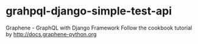 # grahpql-django-simple-test-api
Graphene - GraphQL with Django Framework
Follow the cookbook tutorial by http://docs.graphene-python.org
